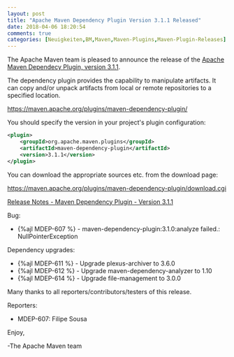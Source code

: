 ```yaml
---
layout: post
title: "Apache Maven Dependency Plugin Version 3.1.1 Released"
date: 2018-04-06 18:20:54
comments: true
categories: [Neuigkeiten,BM,Maven,Maven-Plugins,Maven-Plugin-Releases]
---
```

The Apache Maven team is pleased to announce the release of the 
[Apache Maven Dependecy Plugin, version 3.1.1](http://maven.apache.org/plugins/maven-dependency-plugin/).

The dependency plugin provides the capability to manipulate artifacts. It
can copy and/or unpack artifacts from local or remote repositories to a
specified location.

https://maven.apache.org/plugins/maven-dependency-plugin/

You should specify the version in your project's plugin configuration:

``` xml
<plugin>
    <groupId>org.apache.maven.plugins</groupId>
    <artifactId>maven-dependency-plugin</artifactId>
    <version>3.1.1</version>
</plugin>
``` 

You can download the appropriate sources etc. from the download page:

https://maven.apache.org/plugins/maven-dependency-plugin/download.cgi


<!-- more -->

[Release Notes - Maven Dependency Plugin - Version 3.1.1](https://issues.apache.org/jira/secure/ReleaseNote.jspa?projectId=12317227&version=12343248)

Bug:

 * {%ajl MDEP-607 %} - maven-dependency-plugin:3.1.0:analyze failed.: NullPointerException

Dependency upgrades:
 
 * {%ajl MDEP-611 %} - Upgrade plexus-archiver to 3.6.0
 * {%ajl MDEP-612 %} - Upgrade maven-dependency-analyzer to 1.10
 * {%ajl MDEP-614 %} - Upgrade file-management to 3.0.0

Many thanks to all reporters/contributors/testers of this release.

Reporters:

 * MDEP-607: Filipe Sousa


Enjoy,

-The Apache Maven team
